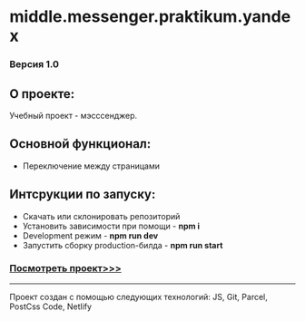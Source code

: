 # middle.messenger.praktikum.yandex

### Версия 1.0

## О проекте:  

Учебный проект - мэсссенджер.


## Основной функционал:

* Переключение между страницами


## Интсрукции по запуску:
* Скачать или склонировать репозиторий
* Установить зависимости при помощи - **npm i**
* Development режим - **npm run dev**
* Запустить сборку production-билда - **npm run start**


### [Посмотреть проект>>>](https://glowing-custard-98d816.netlify.app/)


***
Проект создан с помощью следующих технологий: JS, Git, Parcel, PostCss Code, Netlify
